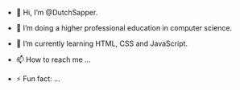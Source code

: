 - 👋 Hi, I’m @DutchSapper.
- 👀 I’m doing a higher professional education in computer science.
  
- 🌱 I’m currently learning HTML, CSS and JavaScript.
- 📫 How to reach me ...
- ⚡ Fun fact: ...

<!---
DutchSapper/DutchSapper is a ✨ special ✨ repository because its `README.md` (this file) appears on your GitHub profile.
You can click the Preview link to take a look at your changes.
--->
